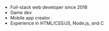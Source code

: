- Full-stack web developer since 2018
- Game dev
- Mobile app creator
- Experience in HTML/CSS/JS, Node.js, and C
